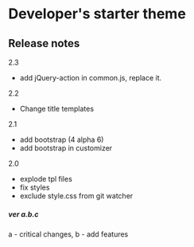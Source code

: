# Developer's starter theme #

## Release notes ##
2.3
- add jQuery-action in common.js, replace it.

2.2
- Change title templates

2.1
- add bootstrap (4 alpha 6)
- add bootstrap in customizer

2.0
- explode tpl files
- fix styles
- exclude style.css from git watcher

##### ver a.b.c #####
a - critical changes, b - add features